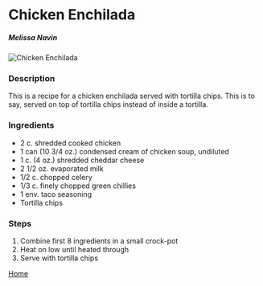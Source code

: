 # Chicken Enchilada

##### Melissa Navin

![Chicken Enchilada](/images/chicken-enchilada.jpg)

### Description

This is a recipe for a chicken enchilada served with tortilla chips. This is to say, served on top of tortilla chips instead of inside a tortilla.

### Ingredients

*   2 c. shredded cooked chicken
*   1 can (10 3/4 oz.) condensed cream of chicken soup, undiluted
*   1 c. (4 oz.) shredded cheddar cheese
*   2 1/2 oz. evaporated milk
*   1/2 c. chopped celery
*   1/3 c. finely chopped green chillies
*   1 env. taco seasoning
*   Tortilla chips

### Steps

1.  Combine first 8 ingredients in a small crock-pot
2.  Heat on low until heated through
3.  Serve with tortilla chips

[Home](/index.html)